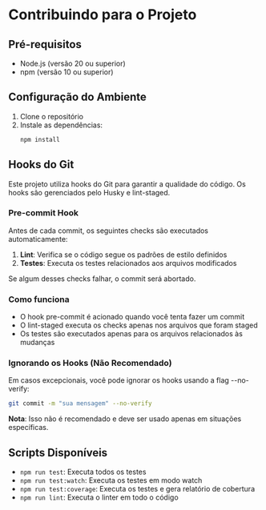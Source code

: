 # Contribuindo para o Projeto

## Pré-requisitos
- Node.js (versão 20 ou superior)
- npm (versão 10 ou superior)

## Configuração do Ambiente
1. Clone o repositório
2. Instale as dependências:
   ```bash
   npm install
   ```

## Hooks do Git
Este projeto utiliza hooks do Git para garantir a qualidade do código. Os hooks são gerenciados pelo Husky e lint-staged.

### Pre-commit Hook
Antes de cada commit, os seguintes checks são executados automaticamente:

1. **Lint**: Verifica se o código segue os padrões de estilo definidos
2. **Testes**: Executa os testes relacionados aos arquivos modificados

Se algum desses checks falhar, o commit será abortado.

### Como funciona
- O hook pre-commit é acionado quando você tenta fazer um commit
- O lint-staged executa os checks apenas nos arquivos que foram staged
- Os testes são executados apenas para os arquivos relacionados às mudanças

### Ignorando os Hooks (Não Recomendado)
Em casos excepcionais, você pode ignorar os hooks usando a flag --no-verify:
```bash
git commit -m "sua mensagem" --no-verify
```
**Nota**: Isso não é recomendado e deve ser usado apenas em situações específicas.

## Scripts Disponíveis
- `npm run test`: Executa todos os testes
- `npm run test:watch`: Executa os testes em modo watch
- `npm run test:coverage`: Executa os testes e gera relatório de cobertura
- `npm run lint`: Executa o linter em todo o código
